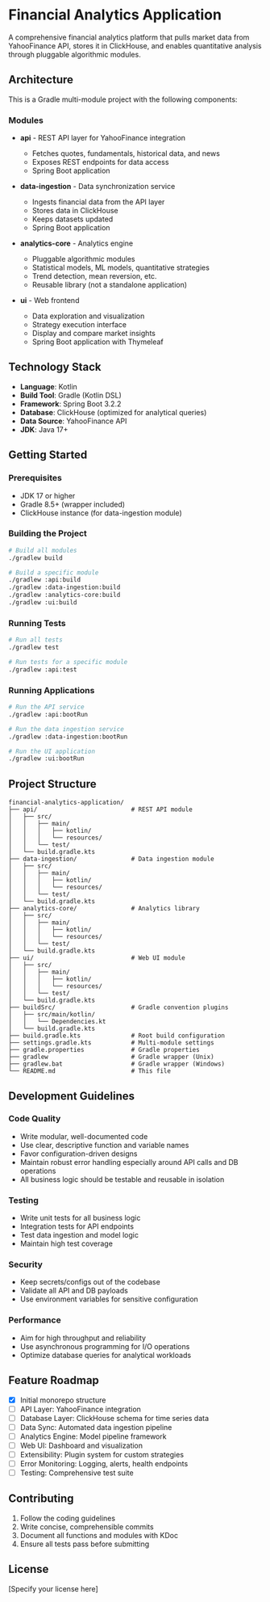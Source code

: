 # Financial Analytics Application

A comprehensive financial analytics platform that pulls market data from YahooFinance API, stores it in ClickHouse, and enables quantitative analysis through pluggable algorithmic modules.

## Architecture

This is a Gradle multi-module project with the following components:

### Modules

- **api** - REST API layer for YahooFinance integration
  - Fetches quotes, fundamentals, historical data, and news
  - Exposes REST endpoints for data access
  - Spring Boot application

- **data-ingestion** - Data synchronization service
  - Ingests financial data from the API layer
  - Stores data in ClickHouse
  - Keeps datasets updated
  - Spring Boot application

- **analytics-core** - Analytics engine
  - Pluggable algorithmic modules
  - Statistical models, ML models, quantitative strategies
  - Trend detection, mean reversion, etc.
  - Reusable library (not a standalone application)

- **ui** - Web frontend
  - Data exploration and visualization
  - Strategy execution interface
  - Display and compare market insights
  - Spring Boot application with Thymeleaf

## Technology Stack

- **Language**: Kotlin
- **Build Tool**: Gradle (Kotlin DSL)
- **Framework**: Spring Boot 3.2.2
- **Database**: ClickHouse (optimized for analytical queries)
- **Data Source**: YahooFinance API
- **JDK**: Java 17+

## Getting Started

### Prerequisites

- JDK 17 or higher
- Gradle 8.5+ (wrapper included)
- ClickHouse instance (for data-ingestion module)

### Building the Project

```bash
# Build all modules
./gradlew build

# Build a specific module
./gradlew :api:build
./gradlew :data-ingestion:build
./gradlew :analytics-core:build
./gradlew :ui:build
```

### Running Tests

```bash
# Run all tests
./gradlew test

# Run tests for a specific module
./gradlew :api:test
```

### Running Applications

```bash
# Run the API service
./gradlew :api:bootRun

# Run the data ingestion service
./gradlew :data-ingestion:bootRun

# Run the UI application
./gradlew :ui:bootRun
```

## Project Structure

```
financial-analytics-application/
├── api/                          # REST API module
│   ├── src/
│   │   ├── main/
│   │   │   ├── kotlin/
│   │   │   └── resources/
│   │   └── test/
│   └── build.gradle.kts
├── data-ingestion/               # Data ingestion module
│   ├── src/
│   │   ├── main/
│   │   │   ├── kotlin/
│   │   │   └── resources/
│   │   └── test/
│   └── build.gradle.kts
├── analytics-core/               # Analytics library
│   ├── src/
│   │   ├── main/
│   │   │   ├── kotlin/
│   │   │   └── resources/
│   │   └── test/
│   └── build.gradle.kts
├── ui/                           # Web UI module
│   ├── src/
│   │   ├── main/
│   │   │   ├── kotlin/
│   │   │   └── resources/
│   │   └── test/
│   └── build.gradle.kts
├── buildSrc/                     # Gradle convention plugins
│   ├── src/main/kotlin/
│   │   └── Dependencies.kt
│   └── build.gradle.kts
├── build.gradle.kts              # Root build configuration
├── settings.gradle.kts           # Multi-module settings
├── gradle.properties             # Gradle properties
├── gradlew                       # Gradle wrapper (Unix)
├── gradlew.bat                   # Gradle wrapper (Windows)
└── README.md                     # This file
```

## Development Guidelines

### Code Quality

- Write modular, well-documented code
- Use clear, descriptive function and variable names
- Favor configuration-driven designs
- Maintain robust error handling especially around API calls and DB operations
- All business logic should be testable and reusable in isolation

### Testing

- Write unit tests for all business logic
- Integration tests for API endpoints
- Test data ingestion and model logic
- Maintain high test coverage

### Security

- Keep secrets/configs out of the codebase
- Validate all API and DB payloads
- Use environment variables for sensitive configuration

### Performance

- Aim for high throughput and reliability
- Use asynchronous programming for I/O operations
- Optimize database queries for analytical workloads

## Feature Roadmap

- [x] Initial monorepo structure
- [ ] API Layer: YahooFinance integration
- [ ] Database Layer: ClickHouse schema for time series data
- [ ] Data Sync: Automated data ingestion pipeline
- [ ] Analytics Engine: Model pipeline framework
- [ ] Web UI: Dashboard and visualization
- [ ] Extensibility: Plugin system for custom strategies
- [ ] Error Monitoring: Logging, alerts, health endpoints
- [ ] Testing: Comprehensive test suite

## Contributing

1. Follow the coding guidelines
2. Write concise, comprehensible commits
3. Document all functions and modules with KDoc
4. Ensure all tests pass before submitting

## License

[Specify your license here]
